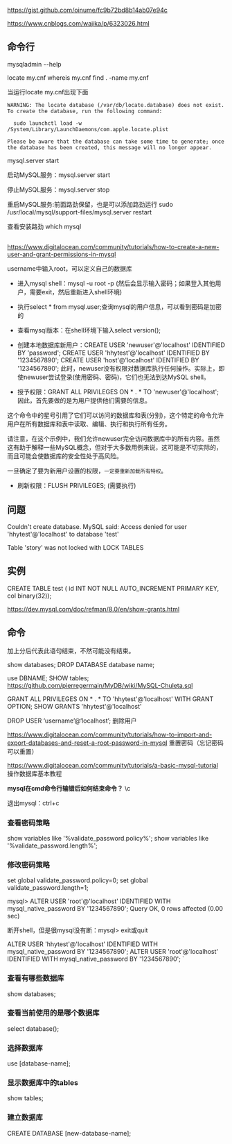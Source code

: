 https://gist.github.com/oinume/fc9b72bd8b14ab07e94c

https://www.cnblogs.com/wajika/p/6323026.html

## 命令行
mysqladmin --help

locate my.cnf
whereis my.cnf
find . -name my.cnf

当运行locate my.cnf出现下面
```
WARNING: The locate database (/var/db/locate.database) does not exist.
To create the database, run the following command:

  sudo launchctl load -w /System/Library/LaunchDaemons/com.apple.locate.plist

Please be aware that the database can take some time to generate; once
the database has been created, this message will no longer appear.
```

mysql.server start

启动MySQL服务：mysql.server start
 
停止MySQL服务：mysql.server stop
 
重启MySQL服务:前面路劲保留，也是可以添加路劲运行
sudo /usr/local/mysql/support-files/mysql.server restart

查看安装路劲 which mysql



## 
https://www.digitalocean.com/community/tutorials/how-to-create-a-new-user-and-grant-permissions-in-mysql

username中输入root，可以定义自己的数据库

- 进入mysql shell：mysql -u root -p (然后会显示输入密码；如果登入其他用户，需要exit，然后重新进入shell环境)

- 执行select * from mysql.user;查询mysql的用户信息，可以看到密码是加密的

- 查看mysql版本：在shell环境下输入select version();

- 创建本地数据库新用户：CREATE USER 'newuser'@'localhost' IDENTIFIED BY 'password';
CREATE USER 'hhytest'@'localhost' IDENTIFIED BY '1234567890';
CREATE USER 'host'@'localhost' IDENTIFIED BY '1234567890';
此时，newuser没有权限对数据库执行任何操作。实际上，即使newuser尝试登录(使用密码、密码)，它们也无法到达MySQL shell。

- 授予权限：GRANT ALL PRIVILEGES ON * . * TO 'newuser'@'localhost';
因此，首先要做的是为用户提供他们需要的信息。

这个命令中的星号引用了它们可以访问的数据库和表(分别)，这个特定的命令允许用户在所有数据库和表中读取、编辑、执行和执行所有任务。

请注意，在这个示例中，我们允许newuser完全访问数据库中的所有内容。虽然这有助于解释一些MySQL概念，但对于大多数用例来说，这可能是不切实际的，而且可能会使数据库的安全性处于高风险。

一旦确定了要为新用户设置的权限，`一定要重新加载所有特权`。

- 刷新权限：FLUSH PRIVILEGES;  (需要执行)
## 问题
Couldn't create database. MySQL said: Access denied for user 'hhytest'@'localhost' to database 'test'

Table 'story' was not locked with LOCK TABLES
## 实例

CREATE TABLE test ( id INT NOT NULL AUTO_INCREMENT PRIMARY KEY, col binary(32));

https://dev.mysql.com/doc/refman/8.0/en/show-grants.html

## 命令
加上分后代表此语句结束，不然可能没有结束。

show databases;
DROP DATABASE database name;

use DBNAME;
SHOW tables; 
https://github.com/pierregermain/MyDB/wiki/MySQL-Chuleta.sql

 GRANT ALL PRIVILEGES ON * . * TO 'hhytest'@'localhost' WITH GRANT OPTION;
SHOW GRANTS 'hhytest'@'localhost'


DROP USER ‘username’@‘localhost’;  删除用户

https://www.digitalocean.com/community/tutorials/how-to-import-and-export-databases-and-reset-a-root-password-in-mysql  重置密码（忘记密码可以重置）


https://www.digitalocean.com/community/tutorials/a-basic-mysql-tutorial  操作数据库基本教程


**mysql在cmd命令行输错后如何结束命令？**
\c 

退出mysql：ctrl+c 


### 查看密码策略
show variables like '%validate_password.policy%';
show variables like '%validate_password.length%';
### 修改密码策略
set global validate_password.policy=0;
set global validate_password.length=1;


mysql> ALTER USER 'root'@'localhost' IDENTIFIED WITH mysql_native_password BY '1234567890';
Query OK, 0 rows affected (0.00 sec)

断开shell，但是很mysql没有断：mysql> exit或quit

ALTER USER 'hhytest'@'localhost' IDENTIFIED WITH mysql_native_password BY '1234567890';
ALTER USER 'root'@'localhost' IDENTIFIED WITH mysql_native_password BY '1234567890';
`
### 查看有哪些数据库
show databases;
### 查看当前使用的是哪个数据库
select database();
### 选择数据库
use [database-name];
### 显示数据库中的tables
show tables;
### 建立数据库
CREATE DATABASE [new-database-name]; 